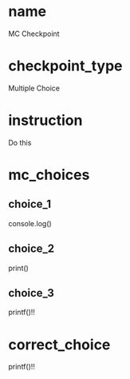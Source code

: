# name
MC Checkpoint  

# checkpoint_type
Multiple Choice

# instruction
Do this     

# mc_choices

## choice_1
console.log()

## choice_2
print()

## choice_3
printf()!!

# correct_choice
printf()!!
